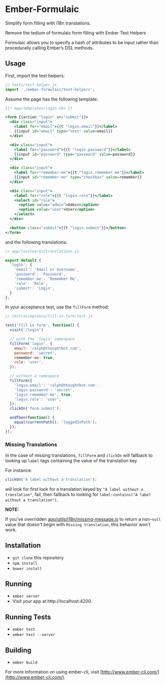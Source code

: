 # Ember-Formulaic

Simplify form filling with i18n translations.

Remove the tedium of formulaic form filling with Ember Test Helpers

Formulaic allows you to specify a hash of attributes to be input rather than
procedurally calling Ember’s DSL methods.

## Usage

First, import the test helpers:

```js
// tests/test-helper.js
import './ember-formulaic/test-helpers';
```

Assume the page has the following template:

```hbs
{{! app/templates/login.hbs }}

<form {{action "login" on="submit"}}>
  <div class="input">
    <label for="email">{{t "login.email"}}</label>
    {{input id="email" type="text" value=email}}
  </div>

  <div class="input">
    <label for="password">{{t "login.password"}}</label>
    {{input id="password" type="password" value=password}}
  </div>

  <div class="input">
    <label for="remember-me">{{t "login.remember-me"}}</label>
    {{input id="remember-me" type="checkbox" value=remember}}
  </div>

  <div class="input">
    <label for="role">{{t "login.role"}}</label>
    <select id="role">
      <option value="admin">Admin</option>
      <option value="user">User</option>
    </select>
  </div>

  <button class="submit">{{t "login.submit"}}</button>
</form>
```

and the following translations:

```js
// app/locales/en/translations.js

export default {
  'login': {
    'email': 'Email or Username',
    'password': 'Password',
    'remember-me': 'Remember Me',
    'role': 'Role',
    'submit': 'Login',
  }
};
```

In your acceptance test, use the `fillForm` method:

```js
// test/acceptance/fill-in-form-test.js

test('fill in form', function() {
  visit('/login')

  // with the 'login' namespace
  fillForm('login', {
    email: 'ralph@thoughtbot.com',
    password: 'secret',
    remember-me: true,
    role: 'user',
  });

  // without a namespace
  fillForm({
    'login.email': 'ralph@thoughtbot.com',
    'login.password': 'secret',
    'login.remember-me': true,
    'login.role': 'user',
  });
  clickOn('form.submit');

  andThen(function() {
    equal(currentPath(), 'loggedInPath');
  });
});
```

### Missing Translations

In the case of missing translations, `fillForm` and `clickOn` will fallback to
looking up `label` tags containing the value of the translation key.

For instance:

```js
clickOn('A label without a translation');
```

will look for first look for a translation keyed by `"A label without a
translation"`, fail, then fallback to looking for
`label:contains("A label without a translation")`.

**NOTE:**

If you've overridden [app/utils/i18n/missing-message.js][override] to return a
non-`null` value that doesn't begin with `Missing translation`, this behavior
won't work.

[override]: https://github.com/jamesarosen/ember-i18n/wiki/Doc:-Missing-Translations#missing-translations

## Installation

* `git clone` this repository
* `npm install`
* `bower install`

## Running

* `ember server`
* Visit your app at http://localhost:4200.

## Running Tests

* `ember test`
* `ember test --server`

## Building

* `ember build`

For more information on using ember-cli, visit [http://www.ember-cli.com/](http://www.ember-cli.com/).
